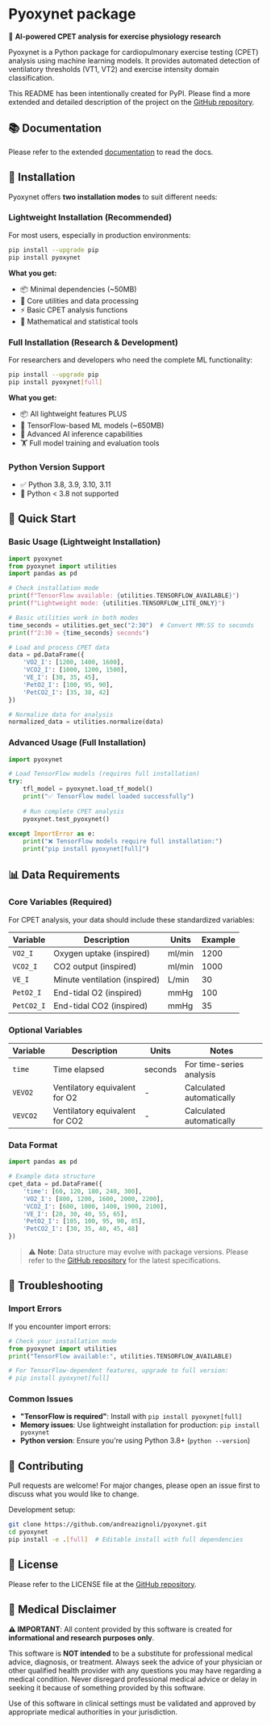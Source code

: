 # Pyoxynet package

🧠 **AI-powered CPET analysis for exercise physiology research**

Pyoxynet is a Python package for cardiopulmonary exercise testing (CPET) analysis using machine learning models. It provides automated detection of ventilatory thresholds (VT1, VT2) and exercise intensity domain classification.

This README has been intentionally created for PyPI. Please find a more extended and detailed description of the project on the [GitHub repository](https://github.com/andreazignoli/pyoxynet). 

## 📚 Documentation

Please refer to the extended [documentation](https://pyoxynet.readthedocs.io/en/latest/) to read the docs. 

## 🚀 Installation

Pyoxynet offers **two installation modes** to suit different needs:

### Lightweight Installation (Recommended)
For most users, especially in production environments:

```bash
pip install --upgrade pip
pip install pyoxynet
```

**What you get:**
- 📦 Minimal dependencies (~50MB)
- 🔧 Core utilities and data processing
- ⚡ Basic CPET analysis functions
- 🧮 Mathematical and statistical tools

### Full Installation (Research & Development)
For researchers and developers who need the complete ML functionality:

```bash
pip install --upgrade pip
pip install pyoxynet[full]
```

**What you get:**
- 📦 All lightweight features PLUS
- 🧠 TensorFlow-based ML models (~650MB)
- 🔮 Advanced AI inference capabilities
- 🏋️ Full model training and evaluation tools

### Python Version Support
- ✅ Python 3.8, 3.9, 3.10, 3.11
- 🚫 Python < 3.8 not supported

## 🧪 Quick Start

### Basic Usage (Lightweight Installation)

```python
import pyoxynet
from pyoxynet import utilities
import pandas as pd

# Check installation mode
print(f"TensorFlow available: {utilities.TENSORFLOW_AVAILABLE}")
print(f"Lightweight mode: {utilities.TENSORFLOW_LITE_ONLY}")

# Basic utilities work in both modes
time_seconds = utilities.get_sec("2:30")  # Convert MM:SS to seconds
print(f"2:30 = {time_seconds} seconds")

# Load and process CPET data
data = pd.DataFrame({
    'VO2_I': [1200, 1400, 1600],
    'VCO2_I': [1000, 1200, 1500],
    'VE_I': [30, 35, 45],
    'PetO2_I': [100, 95, 90],
    'PetCO2_I': [35, 38, 42]
})

# Normalize data for analysis
normalized_data = utilities.normalize(data)
```

### Advanced Usage (Full Installation)

```python
import pyoxynet

# Load TensorFlow models (requires full installation)
try:
    tfl_model = pyoxynet.load_tf_model()
    print("✅ TensorFlow model loaded successfully")
    
    # Run complete CPET analysis
    pyoxynet.test_pyoxynet()
    
except ImportError as e:
    print("❌ TensorFlow models require full installation:")
    print("pip install pyoxynet[full]")
```

## 📊 Data Requirements

### Core Variables (Required)
For CPET analysis, your data should include these standardized variables:

| Variable | Description | Units | Example |
|----------|-------------|--------|---------|
| `VO2_I` | Oxygen uptake (inspired) | ml/min | 1200 |
| `VCO2_I` | CO2 output (inspired) | ml/min | 1000 |
| `VE_I` | Minute ventilation (inspired) | L/min | 30 |
| `PetO2_I` | End-tidal O2 (inspired) | mmHg | 100 |
| `PetCO2_I` | End-tidal CO2 (inspired) | mmHg | 35 |

### Optional Variables
| Variable | Description | Units | Notes |
|----------|-------------|--------|-------|
| `time` | Time elapsed | seconds | For time-series analysis |
| `VEVO2` | Ventilatory equivalent for O2 | - | Calculated automatically |
| `VEVCO2` | Ventilatory equivalent for CO2 | - | Calculated automatically |

### Data Format
```python
import pandas as pd

# Example data structure
cpet_data = pd.DataFrame({
    'time': [60, 120, 180, 240, 300],
    'VO2_I': [800, 1200, 1600, 2000, 2200],
    'VCO2_I': [600, 1000, 1400, 1900, 2100],
    'VE_I': [20, 30, 40, 55, 65],
    'PetO2_I': [105, 100, 95, 90, 85],
    'PetCO2_I': [30, 35, 40, 45, 48]
})
```

> ⚠️ **Note**: Data structure may evolve with package versions. Please refer to the [GitHub repository](https://github.com/andreazignoli/pyoxynet) for the latest specifications. 

## 🔧 Troubleshooting

### Import Errors
If you encounter import errors:

```python
# Check your installation mode
from pyoxynet import utilities
print("TensorFlow available:", utilities.TENSORFLOW_AVAILABLE)

# For TensorFlow-dependent features, upgrade to full version:
# pip install pyoxynet[full]
```

### Common Issues
- **"TensorFlow is required"**: Install with `pip install pyoxynet[full]`
- **Memory issues**: Use lightweight installation for production: `pip install pyoxynet`
- **Python version**: Ensure you're using Python 3.8+ (`python --version`)

## 🤝 Contributing

Pull requests are welcome! For major changes, please open an issue first to discuss what you would like to change.

Development setup:
```bash
git clone https://github.com/andreazignoli/pyoxynet.git
cd pyoxynet
pip install -e .[full]  # Editable install with full dependencies
```

## 📄 License

Please refer to the LICENSE file at the [GitHub repository](https://github.com/andreazignoli/pyoxynet). 

## 🏥 Medical Disclaimer

**⚠️ IMPORTANT**: All content provided by this software is created for **informational and research purposes only**. 

This software is **NOT intended** to be a substitute for professional medical advice, diagnosis, or treatment. Always seek the advice of your physician or other qualified health provider with any questions you may have regarding a medical condition. Never disregard professional medical advice or delay in seeking it because of something provided by this software.

Use of this software in clinical settings must be validated and approved by appropriate medical authorities in your jurisdiction.